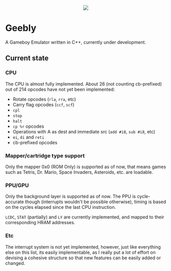 <p align="center">
  <img src="https://user-images.githubusercontent.com/15825466/97769482-3c496d00-1b0a-11eb-8930-72a60e210d15.png">
</p>

# Geebly
A Gameboy Emulator written in C++, currently under development.

## Current state
### CPU
The CPU is almost fully implemented. About 26 (not counting cb-prefixed) out of 214 opcodes have not yet been implemented:
- Rotate opcodes (`rla`, `rra`, etc)
- Carry flag opcodes (`ccf`, `scf`)
- `cpl`
- `stop`
- `halt`
- `cp %r` opcodes
- Operations with A as dest and immediate src (`add #i8`, `sub #i8`, etc) 
- `ei`, `di` and `reti`
- cb-prefixed opcodes

### Mapper/cartridge type support
Only the mapper 0x0 (ROM Only) is supported as of now, that means games such as Tetris, Dr. Mario, Space Invaders, Asteroids, etc. are loadable.

### PPU/GPU
Only the background layer is supported as of now. The PPU is cycle-accurate though (interrupts wouldn't be possible otherwise), timing is based on the cycles elapsed since the last CPU instruction.

`LCDC`, `STAT` (partially) and `LY` are currently implemented, and mapped to their corresponding HRAM addresses.

### Etc
The interrupt system is not yet implemented, however, just like everything else on this list, its easily implementable, as I really put a lot of effort on devising a cohesive structure so that new features can be easily added or changed.
